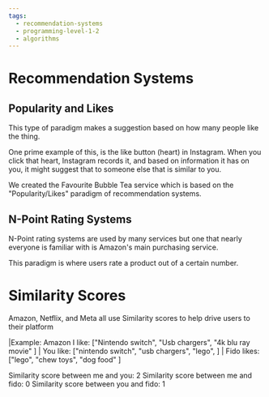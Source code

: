 ```yaml
---
tags:
  - recommendation-systems
  - programming-level-1-2
  - algorithms
---
```

# Recommendation Systems

## Popularity and Likes

This type of paradigm makes a suggestion based on how many
people like the thing.

One prime example of this, is the like button (heart) in Instagram.
When you click that heart, Instagram records it, and based on
information it has on you, it might suggest that to someone else
that is similar to you.

We created the Favourite Bubble Tea service which is based on
the "Popularity/Likes" paradigm of recommendation systems.

## N-Point Rating Systems

N-Point rating systems are used by many services
but one that nearly everyone is familiar with is
Amazon's main purchasing service.

This paradigm is where users rate a product out
of a certain number.

# Similarity Scores

Amazon, Netflix, and Meta all use Similarity scores to help drive users to their platform

|Example: Amazon 
I like: ["Nintendo switch", "Usb chargers", "4k blu ray movie" ]
| You like: ["nintendo switch", "usb chargers", "lego", ]
| Fido likes: ["lego", "chew toys", "dog food" ] 

Similarity score between me and you: 2
Similarity score between me and fido: 0
Similarity score between you and fido: 1



